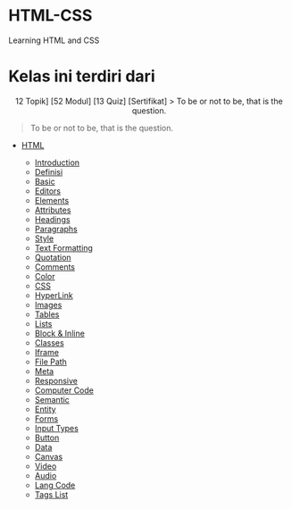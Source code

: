 # HTML-CSS
Learning HTML and CSS

# Kelas ini terdiri dari
 <p align="center">
    12 Topik]
    [52 Modul]
    [13 Quiz]
    [Sertifikat]
    > To be or not to be, that is the question.
</p>

> To be or not to be, that is the question.

- [HTML](HTML)

  - [Introduction](HTML/001%20HTML%20Introduction)
  - [Definisi](HTML/000%20Definisi%20HTML)
  - [Basic](HTML/002%20HTML%20Basic)
  - [Editors](HTML/003%20HTML%20Editors)
  - [Elements](HTML/004%20HTML%20Elements)
  - [Attributes](HTML/005%20HTML%20Attributes)
  - [Headings](HTML/006%20HTML%20Headings)
  - [Paragraphs](HTML/007%20HTML%20Paragraphs)
  - [Style](HTML/008%20HTML%20Style)
  - [Text Formatting](HTML/009%20HTML%20Text%20Formatting)
  - [Quotation](HTML/010%20HTML%20Quotation)
  - [Comments](HTML/011%20HTML%20Comments)
  - [Color](HTML/012%20HTML%20Color)
  - [CSS](HTML/013%20HTML%20CSS)
  - [HyperLink](HTML/014%20HTML%20HyperLink)
  - [Images](HTML/015%20HTML%20Images)
  - [Tables](HTML/017%20HTML%20Tables)
  - [Lists](HTML/018%20HTML%20Lists)
  - [Block & Inline](HTML/019%20HTML%20Block%20%26%20Inline)
  - [Classes](HTML/020%20HTML%20Classes)
  - [Iframe](HTML/022%20HTML%20Iframe)
  - [File Path](HTML/024%20HTML%20FilePath)
  - [Meta](HTML/028%20HTML%20Meta)
  - [Responsive](HTML/030%20HTML%20Responsive)
  - [Computer Code](HTML/031%20HTML%20Computer%20Code)
  - [Semantic](HTML/032%20HTML%20Semantic)
  - [Entity](HTML/033%20HTML%20Entity)
  - [Forms](HTML/036%20HTML%20Forms)
  - [Input Types](HTML/037%20HTML%20Input%20Types)
  - [Button](HTML/041%20HTML%20Button)
  - [Data](HTML/043%20HTML%20Data)
  - [Canvas](HTML/044%20HTML%20Canvas)
  - [Video](HTML/047%20HTML%20Video)
  - [Audio](HTML/048%20HTML%20Audio)
  - [Lang Code](HTML/049%20HTML%20Lang%20Code)
  - [Tags List](HTML/050%20HTML%20Tags%20List)